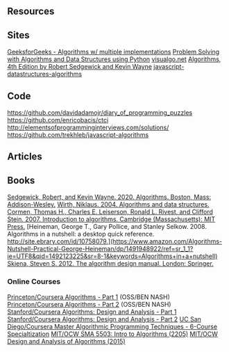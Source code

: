 ## Resources

## Sites

[GeeksforGeeks - Algorithms w/ multiple implementations](http://www.geeksforgeeks.org/)
[Problem Solving with Algorithms and Data Structures using Python](http://interactivepython.org/runestone/static/pythonds/index.html)
[visualgo.net](https://visualgo.net/en)
[Algorithms, 4th Edition by Robert Sedgewick and Kevin Wayne](http://algs4.cs.princeton.edu/home/)
[](https://gist.github.com/TSiege/cbb0507082bb18ff7e4b)
[javascript-datastructures-algorithms](https://github.com/loiane/javascript-datastructures-algorithms)

## Code

https://github.com/davidadamojr/diary_of_programming_puzzles
https://github.com/enricobacis/ctci
http://elementsofprogramminginterviews.com/solutions/
https://github.com/trekhleb/javascript-algorithms

## Articles



## Books

[Sedgewick, Robert, and Kevin Wayne. 2020. Algorithms. Boston, Mass: Addison-Wesley.](https://www.amazon.com/Algorithms-4th-Robert-Sedgewick/dp/032157351X/ref=sr_1_1?ie=UTF8&qid=1492123130&sr=8-1&keywords=Sedgewick%2C+Robert+Algorithms.)
[Wirth, Niklaus. 2004. Algorithms and data structures.](http://www.ethoberon.ethz.ch/WirthPubl/AD.pdf.)
[Cormen, Thomas H., Charles E. Leiserson, Ronald L. Rivest, and Clifford Stein. 2007. Introduction to algorithms. Cambridge (Massachusetts): MIT Press.](https://www.amazon.com/Thomas-Cormen-Introduction-Algorithms-International/dp/B00N4EO6T0/ref=sr_1_fkmr0_4?ie=UTF8&qid=1492123185&sr=8-4-fkmr0&keywords=Cormen%2C+Thomas+H.%2C+Charles+E.+Leiserson%2C+Ronald+L.+Rivest%2C+and+Clifford+Stein.+2007.+Introduction+to+algorithms)
[Heineman, George T., Gary Pollice, and Stanley Selkow. 2008. Algorithms in a nutshell: a desktop quick reference. http://site.ebrary.com/id/10758079.](https://www.amazon.com/Algorithms-Nutshell-Practical-George-Heineman/dp/1491948922/ref=sr_1_1?ie=UTF8&qid=1492123225&sr=8-1&keywords=Algorithms+in+a+nutshell)
[Skiena, Steven S. 2012. The algorithm design manual. London: Springer.](https://www.amazon.com/Algorithm-Design-Manual-Steven-Skiena/dp/1848000693/ref=sr_1_4?ie=UTF8&qid=1492123225&sr=8-4&keywords=Algorithms+in+a+nutshell)

### Online Courses

[Princeton/Coursera Algorithms - Part 1](https://www.coursera.org/learn/introduction-to-algorithms) (OSS/BEN NASH)
[Princeton/Coursera Algorithms - Part 2](https://www.coursera.org/learn/java-data-structures-algorithms-2) (OSS/BEN NASH)
[Stanford/Coursera Algorithms: Design and Analysis - Part 1](https://www.coursera.org/learn/algorithm-design-analysis)
[Stanford/Coursera Algorithms: Design and Analysis - Part 2](https://www.coursera.org/learn/algorithm-design-analysis-2)
[UC San Diego/Coursera Master Algorithmic Programming Techniques - 6-Course Specialtization](https://www.coursera.org/specializations/data-structures-algorithms)
[MIT/OCW SMA 5503: Intro to Algorithms (2205)](http://ocw.mit.edu/courses/electrical-engineering-and-computer-science/6-046j-introduction-to-algorithms-sma-5503-fall-2005/index.htm)
[MIT/OCW Design and Analysis of Algorithms (2015)](http://ocw.mit.edu/courses/electrical-engineering-and-computer-science/6-046j-introduction-to-algorithms-sma-5503-fall-2005/index.htm)




